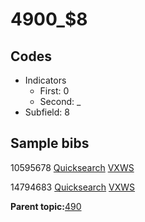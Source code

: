 # 4900\_$8

## Codes

-   Indicators
    -   First: 0
    -   Second: \_
-   Subfield: 8

## Sample bibs

10595678 [Quicksearch](https://search.library.yale.edu/catalog/10595678) [VXWS](http://prodorbis.library.yale.edu:7014/vxws/GetHoldingsService?bibId=10595678)

14794683 [Quicksearch](https://search.library.yale.edu/catalog/14794683) [VXWS](http://prodorbis.library.yale.edu:7014/vxws/GetHoldingsService?bibId=14794683)

**Parent topic:**[490](../../tags/490/490.md)

